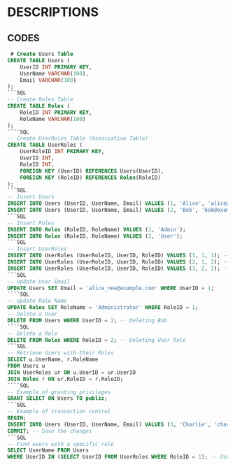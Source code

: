 # DESCRIPTIONS

## CODES
```SQL
 # Create Users Table
CREATE TABLE Users (
    UserID INT PRIMARY KEY,
    UserName VARCHAR(100),
    Email VARCHAR(100)
);
```SQL
-- Create Roles Table
CREATE TABLE Roles (
    RoleID INT PRIMARY KEY,
    RoleName VARCHAR(100)
);
````SQL
-- Create UserRoles Table (Associative Table)
CREATE TABLE UserRoles (
    UserRoleID INT PRIMARY KEY,
    UserID INT,
    RoleID INT,
    FOREIGN KEY (UserID) REFERENCES Users(UserID),
    FOREIGN KEY (RoleID) REFERENCES Roles(RoleID)
);
```SQL
-- Insert Users
INSERT INTO Users (UserID, UserName, Email) VALUES (1, 'Alice', 'alice@example.com');
INSERT INTO Users (UserID, UserName, Email) VALUES (2, 'Bob', 'bob@example.com');
```SQL
-- Insert Roles
INSERT INTO Roles (RoleID, RoleName) VALUES (1, 'Admin');
INSERT INTO Roles (RoleID, RoleName) VALUES (2, 'User');
```SQL
-- Insert UserRoles
INSERT INTO UserRoles (UserRoleID, UserID, RoleID) VALUES (1, 1, 1); -- Alice as Admin
INSERT INTO UserRoles (UserRoleID, UserID, RoleID) VALUES (2, 1, 2); -- Alice as User
INSERT INTO UserRoles (UserRoleID, UserID, RoleID) VALUES (3, 2, 2); -- Bob as User
```SQL
-- Update User Email
UPDATE Users SET Email = 'alice_new@example.com' WHERE UserID = 1;
````SQL
-- Update Role Name
UPDATE Roles SET RoleName = 'Administrator' WHERE RoleID = 1;
-- Delete a User
DELETE FROM Users WHERE UserID = 2; -- Deleting Bob
````SQL
-- Delete a Role
DELETE FROM Roles WHERE RoleID = 2; -- Deleting User Role
```SQL
-- Retrieve Users with their Roles
SELECT u.UserName, r.RoleName
FROM Users u
JOIN UserRoles ur ON u.UserID = ur.UserID
JOIN Roles r ON ur.RoleID = r.RoleID;
````SQL
-- Example of granting privileges
GRANT SELECT ON Users TO public;
```SQL
-- Example of transaction control
BEGIN;
INSERT INTO Users (UserID, UserName, Email) VALUES (3, 'Charlie', 'charlie@example.com');
COMMIT; -- Save the changes
```SQL
-- Find users with a specific role
SELECT UserName FROM Users
WHERE UserID IN (SELECT UserID FROM UserRoles WHERE RoleID = 1); -- Users with Admin role

